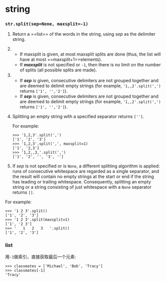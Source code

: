 # string

### `str.split(sep=None, maxsplit=-1)`

1. Return a ==list== of the words in the string, using *sep* as the delimiter string. 

2. * If maxsplit is given, at most maxsplit splits are done (thus, the list will have at most ==maxsplit+1==elements).
   * If ***maxsplit*** is not specified or `-1`, then there is no limit on the number of splits (all possible splits are made).

3. * If ***sep*** is given, consecutive delimiters are not grouped together and are deemed to delimit empty strings (for example, `'1,,2'.split(',')` returns `['1', '','2']`).
   * If ***sep*** is given, consecutive delimiters are not grouped together and are deemed to delimit empty strings (for example, `'1,,2'.split(',')` returns `['1', '','2']`).

4. Splitting an empty string with a specified separator returns `['']`.

   For example:

   ```
   >>> '1,2,3'.split(',')
   ['1', '2', '3']
   >>> '1,2,3'.split(',', maxsplit=1)
   ['1', '2,3']
   >>> '1,2,,3,'.split(',')
   ['1', '2', '', '3', '']
   ```

5. If *sep* is not specified or is `None`, a different splitting algorithm is applied: runs of consecutive whitespace are regarded as a single separator, and the result will contain no empty strings at the start or end if the string has leading or trailing whitespace. Consequently, splitting an empty string or a string consisting of just whitespace with a `None` separator returns `[]`.

For example:

```
>>> '1 2 3'.split()
['1', '2', '3']
>>> '1 2 3'.split(maxsplit=1)
['1', '2 3']
>>> '   1   2   3   '.split()
['1', '2', '3']
```

### list

用`-1`做索引，直接获取最后一个元素:

```
>>> classmates = ['Michael', 'Bob', 'Tracy']
>>> classmates[-1]
'Tracy'

```


